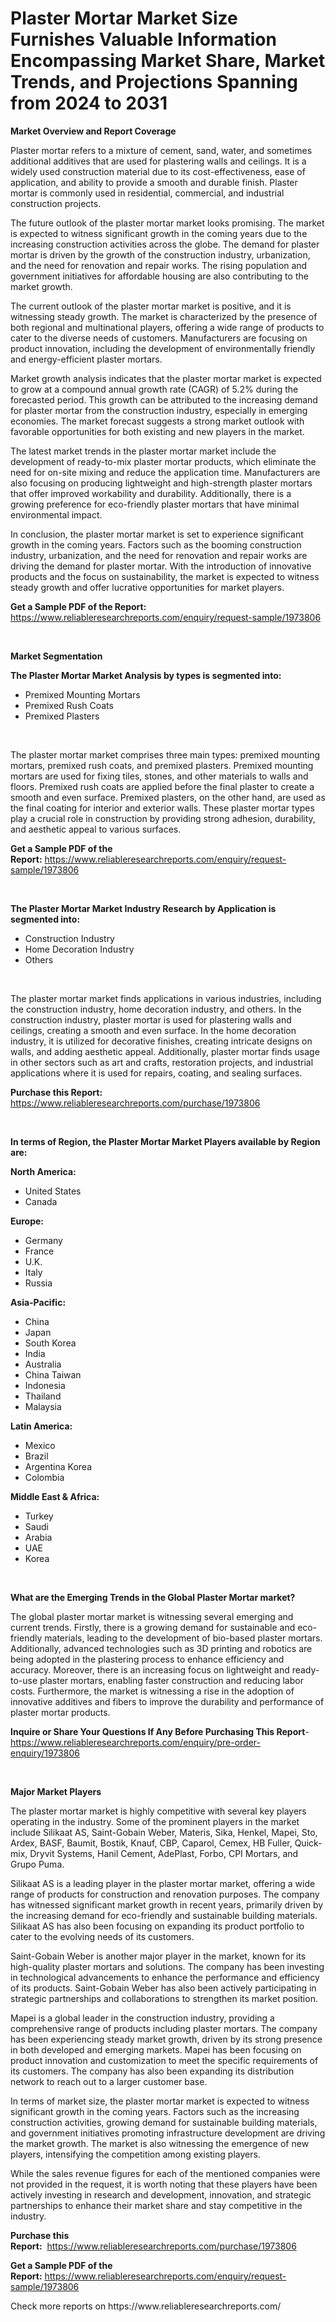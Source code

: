<p><h1>Plaster Mortar Market Size Furnishes Valuable Information Encompassing Market Share, Market Trends, and Projections Spanning from 2024 to 2031</h1></p><p><strong>Market Overview and Report Coverage</strong></p>
<p><p>Plaster mortar refers to a mixture of cement, sand, water, and sometimes additional additives that are used for plastering walls and ceilings. It is a widely used construction material due to its cost-effectiveness, ease of application, and ability to provide a smooth and durable finish. Plaster mortar is commonly used in residential, commercial, and industrial construction projects.</p><p>The future outlook of the plaster mortar market looks promising. The market is expected to witness significant growth in the coming years due to the increasing construction activities across the globe. The demand for plaster mortar is driven by the growth of the construction industry, urbanization, and the need for renovation and repair works. The rising population and government initiatives for affordable housing are also contributing to the market growth.</p><p>The current outlook of the plaster mortar market is positive, and it is witnessing steady growth. The market is characterized by the presence of both regional and multinational players, offering a wide range of products to cater to the diverse needs of customers. Manufacturers are focusing on product innovation, including the development of environmentally friendly and energy-efficient plaster mortars.</p><p>Market growth analysis indicates that the plaster mortar market is expected to grow at a compound annual growth rate (CAGR) of 5.2% during the forecasted period. This growth can be attributed to the increasing demand for plaster mortar from the construction industry, especially in emerging economies. The market forecast suggests a strong market outlook with favorable opportunities for both existing and new players in the market.</p><p>The latest market trends in the plaster mortar market include the development of ready-to-mix plaster mortar products, which eliminate the need for on-site mixing and reduce the application time. Manufacturers are also focusing on producing lightweight and high-strength plaster mortars that offer improved workability and durability. Additionally, there is a growing preference for eco-friendly plaster mortars that have minimal environmental impact.</p><p>In conclusion, the plaster mortar market is set to experience significant growth in the coming years. Factors such as the booming construction industry, urbanization, and the need for renovation and repair works are driving the demand for plaster mortar. With the introduction of innovative products and the focus on sustainability, the market is expected to witness steady growth and offer lucrative opportunities for market players.</p></p>
<p><strong>Get a Sample PDF of the Report:</strong> <a href="https://www.reliableresearchreports.com/enquiry/request-sample/1973806">https://www.reliableresearchreports.com/enquiry/request-sample/1973806</a></p>
<p>&nbsp;</p>
<p><strong>Market Segmentation</strong></p>
<p><strong>The Plaster Mortar Market Analysis by types is segmented into:</strong></p>
<p><ul><li>Premixed Mounting Mortars</li><li>Premixed Rush Coats</li><li>Premixed Plasters</li></ul></p>
<p>&nbsp;</p>
<p><p>The plaster mortar market comprises three main types: premixed mounting mortars, premixed rush coats, and premixed plasters. Premixed mounting mortars are used for fixing tiles, stones, and other materials to walls and floors. Premixed rush coats are applied before the final plaster to create a smooth and even surface. Premixed plasters, on the other hand, are used as the final coating for interior and exterior walls. These plaster mortar types play a crucial role in construction by providing strong adhesion, durability, and aesthetic appeal to various surfaces.</p></p>
<p><strong>Get a Sample PDF of the Report:</strong>&nbsp;<a href="https://www.reliableresearchreports.com/enquiry/request-sample/1973806">https://www.reliableresearchreports.com/enquiry/request-sample/1973806</a></p>
<p>&nbsp;</p>
<p><strong>The Plaster Mortar Market Industry Research by Application is segmented into:</strong></p>
<p><ul><li>Construction Industry</li><li>Home Decoration Industry</li><li>Others</li></ul></p>
<p>&nbsp;</p>
<p><p>The plaster mortar market finds applications in various industries, including the construction industry, home decoration industry, and others. In the construction industry, plaster mortar is used for plastering walls and ceilings, creating a smooth and even surface. In the home decoration industry, it is utilized for decorative finishes, creating intricate designs on walls, and adding aesthetic appeal. Additionally, plaster mortar finds usage in other sectors such as art and crafts, restoration projects, and industrial applications where it is used for repairs, coating, and sealing surfaces.</p></p>
<p><strong>Purchase this Report:</strong>&nbsp; <a href="https://www.reliableresearchreports.com/purchase/1973806">https://www.reliableresearchreports.com/purchase/1973806</a></p>
<p>&nbsp;</p>
<p><strong>In terms of Region, the Plaster Mortar Market Players available by Region are:</strong></p>
<p>
    <p> <strong> North America: </strong>
        <ul>
            <li>United States</li>
            <li>Canada</li>
        </ul>
        </p> 
    <p> <strong> Europe: </strong>
        <ul>
            <li>Germany</li>
            <li>France</li>
            <li>U.K.</li>
            <li>Italy</li>
            <li>Russia</li>
        </ul>
        </p> 
    <p> <strong> Asia-Pacific: </strong>
        <ul>
            <li>China</li>
            <li>Japan</li>
            <li>South Korea</li>
            <li>India</li>
            <li>Australia</li>
            <li>China Taiwan</li>
            <li>Indonesia</li>
            <li>Thailand</li>
            <li>Malaysia</li>
        </ul>
        </p> 
    <p> <strong> Latin America: </strong>
        <ul>
            <li>Mexico</li>
            <li>Brazil</li>
            <li>Argentina Korea</li>
            <li>Colombia</li>
        </ul>
        </p> 
    <p> <strong> Middle East & Africa: </strong>
        <ul>
            <li>Turkey</li>
            <li>Saudi</li>
            <li>Arabia</li>
            <li>UAE</li>
            <li>Korea</li>
        </ul>
    </p>
    </p>
<p>&nbsp;</p>
<p><strong>What are the Emerging Trends in the Global Plaster Mortar market?</strong></p>
<p><p>The global plaster mortar market is witnessing several emerging and current trends. Firstly, there is a growing demand for sustainable and eco-friendly materials, leading to the development of bio-based plaster mortars. Additionally, advanced technologies such as 3D printing and robotics are being adopted in the plastering process to enhance efficiency and accuracy. Moreover, there is an increasing focus on lightweight and ready-to-use plaster mortars, enabling faster construction and reducing labor costs. Furthermore, the market is witnessing a rise in the adoption of innovative additives and fibers to improve the durability and performance of plaster mortar products.</p></p>
<p><strong>Inquire or Share Your Questions If Any Before Purchasing This Report</strong>- <a href="https://www.reliableresearchreports.com/enquiry/pre-order-enquiry/1973806">https://www.reliableresearchreports.com/enquiry/pre-order-enquiry/1973806</a></p>
<p>&nbsp;</p>
<p><strong>Major Market Players</strong></p>
<p><p>The plaster mortar market is highly competitive with several key players operating in the industry. Some of the prominent players in the market include Silikaat AS, Saint-Gobain Weber, Materis, Sika, Henkel, Mapei, Sto, Ardex, BASF, Baumit, Bostik, Knauf, CBP, Caparol, Cemex, HB Fuller, Quick-mix, Dryvit Systems, Hanil Cement, AdePlast, Forbo, CPI Mortars, and Grupo Puma.</p><p>Silikaat AS is a leading player in the plaster mortar market, offering a wide range of products for construction and renovation purposes. The company has witnessed significant market growth in recent years, primarily driven by the increasing demand for eco-friendly and sustainable building materials. Silikaat AS has also been focusing on expanding its product portfolio to cater to the evolving needs of its customers.</p><p>Saint-Gobain Weber is another major player in the market, known for its high-quality plaster mortars and solutions. The company has been investing in technological advancements to enhance the performance and efficiency of its products. Saint-Gobain Weber has also been actively participating in strategic partnerships and collaborations to strengthen its market position.</p><p>Mapei is a global leader in the construction industry, providing a comprehensive range of products including plaster mortars. The company has been experiencing steady market growth, driven by its strong presence in both developed and emerging markets. Mapei has been focusing on product innovation and customization to meet the specific requirements of its customers. The company has also been expanding its distribution network to reach out to a larger customer base.</p><p>In terms of market size, the plaster mortar market is expected to witness significant growth in the coming years. Factors such as the increasing construction activities, growing demand for sustainable building materials, and government initiatives promoting infrastructure development are driving the market growth. The market is also witnessing the emergence of new players, intensifying the competition among existing players.</p><p>While the sales revenue figures for each of the mentioned companies were not provided in the request, it is worth noting that these players have been actively investing in research and development, innovation, and strategic partnerships to enhance their market share and stay competitive in the industry.</p></p>
<p><strong>Purchase this Report:</strong>&nbsp;&nbsp;<a href="https://www.reliableresearchreports.com/purchase/1973806">https://www.reliableresearchreports.com/purchase/1973806</a></p>
<p></p>
<p><strong>Get a Sample PDF of the Report:</strong>&nbsp;<a href="https://www.reliableresearchreports.com/enquiry/request-sample/1973806">https://www.reliableresearchreports.com/enquiry/request-sample/1973806</a></p>
<p>Check more reports on https://www.reliableresearchreports.com/</p>